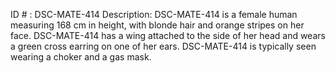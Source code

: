 ID # : DSC-MATE-414
Description: DSC-MATE-414 is a female human measuring 168 cm in height, with blonde hair and orange stripes on her face. DSC-MATE-414 has a wing attached to the side of her head and wears a green cross earring on one of her ears. DSC-MATE-414 is typically seen wearing a choker and a gas mask.